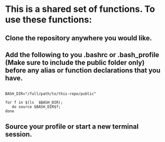 # This is a shared set of functions.  To use these functions:

##  Clone the repository anywhere you would like. 
##  Add the following to you .bashrc or .bash_profile (Make sure to include the public folder only) before any alias or function declarations that you have.

```

BASH_DIR="/full/path/to/this-repo/public"

for f in $(ls  $BASH_DIR);
   do source $BASH_DIR$f;
done

```

##  Source your profile or start a new terminal session.
